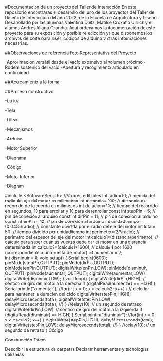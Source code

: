 #Documentación de un proyecto del Taller de Interacción
En este repositorio encontraras el desarrollo del uno de los proyectos del Taller de Diseño de Interacción del año 2022, de la Escuela de Arquitectura y Diseño. Desarrollado por las alumnas Valentina Dietz, Matilde Croxatto Ullrich y el alumno Andrés Aliaga Chandía. Aquí ordenamos la documentación de este proyecto para su exposición y posible re edicción ya que disponemos los archivos de corte para láser, códigos de arduino y otras informaciones necesarias.

##Observaciones de referencia
Foto Representativa del Proyecto

-Aproximación versátil desde el vacío expansivo al volumen próximo -Rodear sostenido del vacío -Apertura y recogimiento articulado en continuidad

##Acercamiento a la forma

##Proceso constructivo

-La luz

-Tela

-Hilos

-Mecanismos

-Arduino

-Motor Superior

-Diagrama

-Código

-Motor Inferior

-Diagram

#include <SoftwareSerial.h>
//Valores editables
int radio=10; // medida del radio del eje del motor en milimetros
int distancia= 100; // distancia de recorrido de la cuerda en milimetros
int duracion=10; // tiempo del recorrido en segundos, 10 para enrollar y 10 para desenrollar
const int stepPin = 5; // pin de conexión al arduino
const int dirPin = 11; // pin de conexión al arduino
const int enPin = 12; // pin de conexión al arduino
int unidadtiempo=(0.0455/radio); // constante dividida por el radio del eje del motor
int total= 50; // tiempo dividido por unidadtiempo
int perimetro=(2*PI*radio); // perímetro del espesor del eje del motor
int calculo1=(distancia/perimetro); // cálculo para saber cuantas vueltas debe dar el motor en una distancia determinada
int calculo2=(calculo1*1600); // cálculo 1 por 1600 (correspondiente a una vuelta del motor)
int aumentar = 7;  
int disminuir = 8; 
void setup() {
 Serial.begin(9600);
pinMode(stepPin,OUTPUT);
pinMode(dirPin,OUTPUT);
pinMode(enPin,OUTPUT);
digitalWrite(enPin,LOW);
pinMode(disminuir, OUTPUT);
 pinMode(aumentar, OUTPUT);
 digitalWrite(aumentar,LOW);
 digitalWrite(disminuir,LOW);
}
void loop() {
digitalWrite(dirPin,HIGH); // sentido de giro del motor a la derecha
if (digitalRead(aumentar) == HIGH)
{
 Serial.println("aumentar");
//for(int x = 0; x < calculo2; x++) { // ciclo for para mantener la duración del ciclo
digitalWrite(stepPin,HIGH);
delayMicroseconds(total);
digitalWrite(stepPin,LOW);
delayMicroseconds(total);
//}
}
//delay(10); // un segundo de retraso
digitalWrite(dirPin,LOW); // sentido de giro del motor a la izquierda
if (digitalRead(disminuir) == HIGH)
{
 Serial.println("disminuir");
//for(int x = 0; x < calculo2; x++) {
digitalWrite(stepPin,HIGH);
delayMicroseconds(total);
digitalWrite(stepPin,LOW);
delayMicroseconds(total);
//}
}
//delay(10); // un segundo de retraso
}
Código

Construcción Totem

Describir la estructura de carpetas
Declarar herramientas y tecnologías utilizadas
```markdown Syntax highlighted code block
